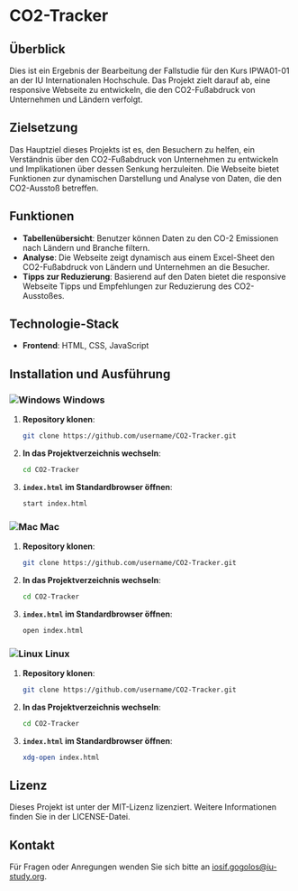 # CO2-Tracker

## Überblick

Dies ist ein Ergebnis der Bearbeitung der Fallstudie für den Kurs IPWA01-01 an der IU Internationalen Hochschule. Das Projekt zielt darauf ab, eine responsive Webseite zu entwickeln, die den CO2-Fußabdruck von Unternehmen und Ländern verfolgt.

## Zielsetzung

Das Hauptziel dieses Projekts ist es, den Besuchern zu helfen, ein Verständnis über den CO2-Fußabdruck von Unternehmen zu entwickeln und Implikationen über dessen Senkung herzuleiten. Die Webseite bietet Funktionen zur dynamischen Darstellung und Analyse von Daten, die den CO2-Ausstoß betreffen.

## Funktionen

- **Tabellenübersicht**: Benutzer können Daten zu den CO-2 Emissionen nach Ländern und Branche filtern.
- **Analyse**: Die Webseite zeigt dynamisch aus einem Excel-Sheet den CO2-Fußabdruck von Ländern und Unternehmen an die Besucher.
- **Tipps zur Reduzierung**: Basierend auf den Daten bietet die responsive Webseite Tipps und Empfehlungen zur Reduzierung des CO2-Ausstoßes.

## Technologie-Stack

- **Frontend**: HTML, CSS, JavaScript

## Installation und Ausführung

### ![Windows](https://img.icons8.com/color/48/000000/windows-10.png) Windows

1. **Repository klonen**:
    ```bash
    git clone https://github.com/username/CO2-Tracker.git
    ```

2. **In das Projektverzeichnis wechseln**:
    ```bash
    cd CO2-Tracker
    ```

3. **`index.html` im Standardbrowser öffnen**:
    ```bash
    start index.html
    ```

### ![Mac](https://img.icons8.com/color/48/000000/mac-logo.png) Mac

1. **Repository klonen**:
    ```bash
    git clone https://github.com/username/CO2-Tracker.git
    ```

2. **In das Projektverzeichnis wechseln**:
    ```bash
    cd CO2-Tracker
    ```

3. **`index.html` im Standardbrowser öffnen**:
    ```bash
    open index.html
    ```

### ![Linux](https://img.icons8.com/color/48/000000/linux.png) Linux

1. **Repository klonen**:
    ```bash
    git clone https://github.com/username/CO2-Tracker.git
    ```

2. **In das Projektverzeichnis wechseln**:
    ```bash
    cd CO2-Tracker
    ```

3. **`index.html` im Standardbrowser öffnen**:
    ```bash
    xdg-open index.html
    ```

## Lizenz

Dieses Projekt ist unter der MIT-Lizenz lizenziert. Weitere Informationen finden Sie in der LICENSE-Datei.

## Kontakt

Für Fragen oder Anregungen wenden Sie sich bitte an [iosif.gogolos@iu-study.org](mailto:iosif.gogolos@iu-study.org).